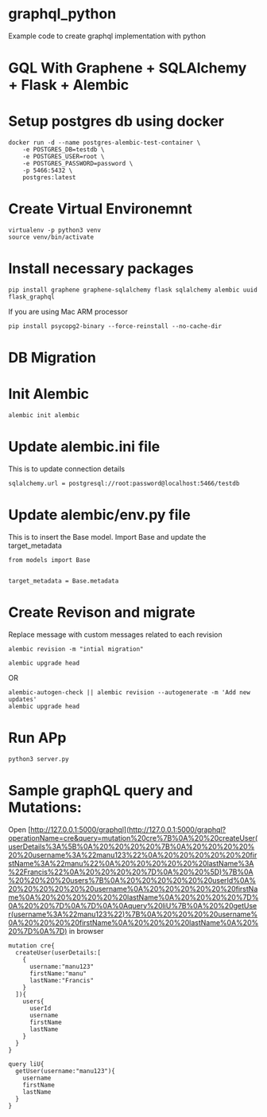 # graphql_python
Example code to create graphql implementation with python


# GQL With Graphene + SQLAlchemy + Flask + Alembic

# Setup postgres db using docker 
```
docker run -d --name postgres-alembic-test-container \
    -e POSTGRES_DB=testdb \
    -e POSTGRES_USER=root \
    -e POSTGRES_PASSWORD=password \
    -p 5466:5432 \
    postgres:latest

```

# Create Virtual Environemnt
```
virtualenv -p python3 venv
source venv/bin/activate 
```

# Install necessary packages
```
pip install graphene graphene-sqlalchemy flask sqlalchemy alembic uuid flask_graphql
```

If you are using Mac ARM processor
```
pip install psycopg2-binary --force-reinstall --no-cache-dir
```

# DB Migration
# Init Alembic
```
alembic init alembic
```

# Update alembic.ini file
This is to update connection details
```
sqlalchemy.url = postgresql://root:password@localhost:5466/testdb
```

# Update alembic/env.py file
This is to insert the Base model. Import Base and update the target_metadata
```
from models import Base


target_metadata = Base.metadata
```

# Create Revison and migrate
Replace message with custom messages related to each revision
```
alembic revision -m "intial migration"

alembic upgrade head
```

OR

```
alembic-autogen-check || alembic revision --autogenerate -m 'Add new updates'
alembic upgrade head
```


# Run APp

```
python3 server.py
```


# Sample graphQL query and Mutations:

Open [http://127.0.0.1:5000/graphql](http://127.0.0.1:5000/graphql?operationName=cre&query=mutation%20cre%7B%0A%20%20createUser(userDetails%3A%5B%0A%20%20%20%20%7B%0A%20%20%20%20%20%20username%3A%22manu123%22%0A%20%20%20%20%20%20firstName%3A%22manu%22%0A%20%20%20%20%20%20lastName%3A%22Francis%22%0A%20%20%20%20%7D%0A%20%20%5D)%7B%0A%20%20%20%20users%7B%0A%20%20%20%20%20%20userId%0A%20%20%20%20%20%20username%0A%20%20%20%20%20%20firstName%0A%20%20%20%20%20%20lastName%0A%20%20%20%20%7D%0A%20%20%7D%0A%7D%0A%0Aquery%20liU%7B%0A%20%20getUser(username%3A%22manu123%22)%7B%0A%20%20%20%20username%0A%20%20%20%20firstName%0A%20%20%20%20lastName%0A%20%20%7D%0A%7D) in browser
``` 
mutation cre{
  createUser(userDetails:[
    {
      username:"manu123"
      firstName:"manu"
      lastName:"Francis"
    }
  ]){
    users{
      userId
      username
      firstName
      lastName
    }
  }
}

query liU{
  getUser(username:"manu123"){
    username
    firstName
    lastName
  }
}
```